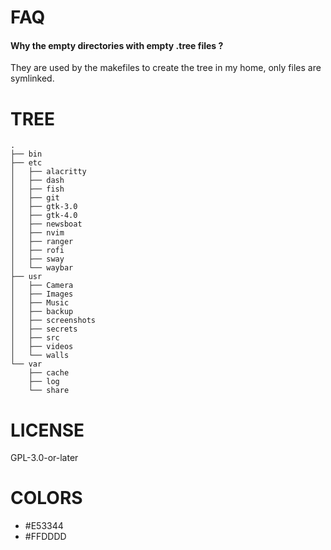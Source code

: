 FAQ
===

#### Why the empty directories with empty .tree files ?

They are used by the makefiles to create the tree in my home, only files are symlinked.

TREE
====

```
.
├── bin
├── etc
│   ├── alacritty
│   ├── dash
│   ├── fish
│   ├── git
│   ├── gtk-3.0
│   ├── gtk-4.0
│   ├── newsboat
│   ├── nvim
│   ├── ranger
│   ├── rofi
│   ├── sway
│   └── waybar
├── usr
│   ├── Camera
│   ├── Images
│   ├── Music
│   ├── backup
│   ├── screenshots
│   ├── secrets
│   ├── src
│   ├── videos
│   └── walls
└── var
    ├── cache
    ├── log
    └── share
```

LICENSE
=======

GPL-3.0-or-later

COLORS
======

- #E53344
- #FFDDDD
